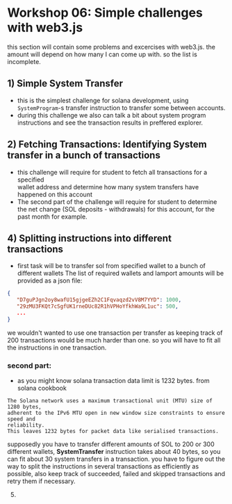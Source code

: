 # Workshop 06: Simple challenges with web3.js

this section will contain some problems and excercises with web3.js. the amount will depend on how many I can come up with. so the list is incomplete.

## 1) Simple System Transfer

* this is the simplest challenge for solana development, using `SystemProgram`-s transfer instruction to transfer some between accounts.
* during this challenge we also can talk a bit about system program instructions and see the transaction results in preffered explorer.

## 2) Fetching Transactions: Identifying System transfer in a bunch of transactions

* this challenge will require for student to fetch all transactions for a specified\
  wallet address and determine how many system transfers have happened on this account
* The second part of the challenge will require for student to determine the net change (SOL deposits - withdrawals) for this account, for the past month for example.

## 4) Splitting instructions into different transactions

* first task will be to transfer sol from specified wallet to a bunch of different wallets The list of required wallets and lamport amounts will be provided as a json file:

```json
{
   "D7guPJgn2oy8wafU15gjgeEZh2C1Fqvaqzd2vV8M7YYD": 1000,
   "29zMU3FKQt7cSgfUK1rneDUc82R1hVPHoYfkhWa9L1uc": 500,
   ...
}
```

we wouldn't wanted to use one transaction per transfer as keeping track of 200 transactions would be much harder than one. so you will have to fit all the instructions in one transaction.

### second part:

* as you might know solana transaction data limit is 1232 bytes. from solana cookbook

```
The Solana network uses a maximum transactional unit (MTU) size of 1280 bytes, 
adherent to the IPv6 MTU open in new window size constraints to ensure speed and 
reliability. 
This leaves 1232 bytes for packet data like serialised transactions.
```

supposedly you have to transfer different amounts of SOL to 200 or 300 different wallets, **SystemTransfer** instruction takes about 40 bytes, so you can fit about 30 system transfers in a transaction. you have to figure out the way to split the instructions in several transactions as efficiently as possible, also keep track of succeeded, failed and skipped transactions and retry them if necessary.

5.

